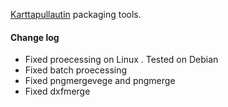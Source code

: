 [Karttapullautin](http://www.routegadget.net/karttapullautin/) packaging tools.


#### Change log

* Fixed proecessing on Linux . Tested on Debian
* Fixed batch proecessing
* Fixed pngmergevege and pngmerge
* Fixed dxfmerge
